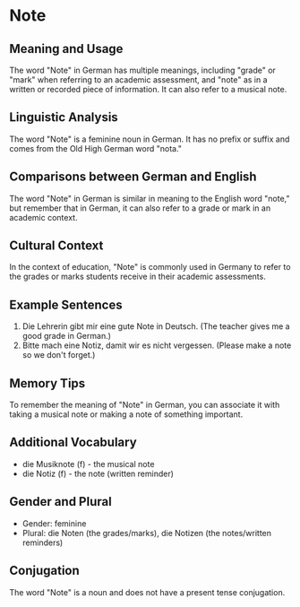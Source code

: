 # Note
## Meaning and Usage
The word "Note" in German has multiple meanings, including "grade" or "mark" when referring to an academic assessment, and "note" as in a written or recorded piece of information. It can also refer to a musical note. 

## Linguistic Analysis
The word "Note" is a feminine noun in German. It has no prefix or suffix and comes from the Old High German word "nota."

## Comparisons between German and English
The word "Note" in German is similar in meaning to the English word "note," but remember that in German, it can also refer to a grade or mark in an academic context.

## Cultural Context
In the context of education, "Note" is commonly used in Germany to refer to the grades or marks students receive in their academic assessments.

## Example Sentences
1. Die Lehrerin gibt mir eine gute Note in Deutsch. (The teacher gives me a good grade in German.)
2. Bitte mach eine Notiz, damit wir es nicht vergessen. (Please make a note so we don't forget.)

## Memory Tips
To remember the meaning of "Note" in German, you can associate it with taking a musical note or making a note of something important.

## Additional Vocabulary
- die Musiknote (f) - the musical note
- die Notiz (f) - the note (written reminder)

## Gender and Plural
- Gender: feminine
- Plural: die Noten (the grades/marks), die Notizen (the notes/written reminders)
  
## Conjugation
The word "Note" is a noun and does not have a present tense conjugation.